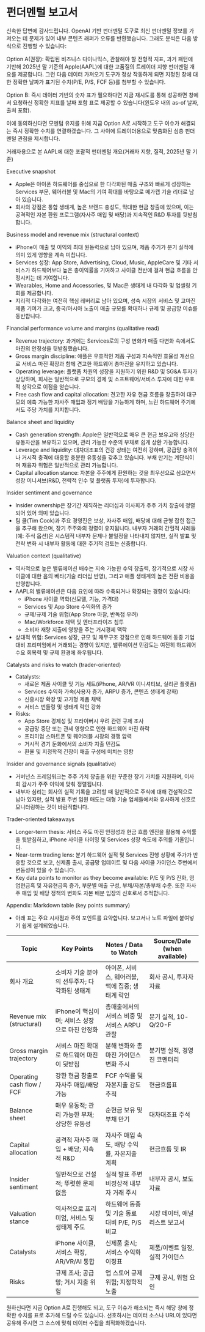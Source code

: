 # 펀더멘털 보고서

신속한 답변에 감사드립니다. OpenAI 기반 펀더멘털 도구로 최신 펀더멘털 정보를 가져오는 데 문제가 있어 내부 콘텐츠 래퍼가 오류를 반환했습니다. 그래도 분석은 다음 방식으로 진행할 수 있습니다:

Option A(권장): 확립된 비즈니스 다이나믹스, 관찰해야 할 전형적 지표, 과거 패턴에 기반해 2025년 말 기준의 Apple(AAPL)에 대한 고품질의 트레이더 지향 펀더멘털 개요를 제공합니다. 그런 다음 데이터 가져오기 도구가 정상 작동하게 되면 지정된 창에 대한 정확한 날짜가 표기된 수치(P/E, P/S, FCF 등)를 첨부할 수 있습니다.

Option B: 즉시 데이터 기반의 숫자 표가 필요하다면 지금 재시도를 통해 성공하면 창에서 요청하신 정확한 지표를 날짜 포함 표로 제공할 수 있습니다(윈도우 내의 as-of 날짜, 출처 포함).

이에 동의하신다면 모멘텀 유지를 위해 지금 Option A로 시작하고 도구 이슈가 해결되는 즉시 정확한 수치를 연결하겠습니다. 그 사이에 트레이더용으로 맞춤화된 심층 펀더멘털 관점을 제시합니다.

거래자용으로 본 AAPL에 대한 포괄적 펀더멘털 개요(거래자 지향, 질적, 2025년 말 기준)

Executive snapshot
- Apple은 아이폰 하드웨어를 중심으로 한 다각화된 매출 구조와 빠르게 성장하는 Services 부문, 웨어러블 및 Mac의 기여 확대를 바탕으로 메가캡 기술 리더로 남아 있습니다.
- 회사의 강점은 통합 생태계, 높은 브랜드 충성도, 막대한 현금 창출에 있으며, 이는 공격적인 자본 환원 프로그램(자사주 매입 및 배당)과 지속적인 R&D 투자를 뒷받침합니다.

Business model and revenue mix (structural context)
- iPhone이 매출 및 이익의 최대 원동력으로 남아 있으며, 제품 주기가 분기 실적에 의미 있게 영향을 계속 미칩니다.
- Services 성장: App Store, Advertising, Cloud, Music, AppleCare 및 기타 서비스가 하드웨어보다 높은 총이익률을 기여하고 사이클 전반에 걸쳐 현금 흐름을 안정시키는 데 기여합니다.
- Wearables, Home and Accessories, 및 Mac은 생태계 내 다각화 및 업셀링 기회를 제공합니다.
- 지리적 다각화는 여전히 핵심 레버리로 남아 있으며, 성숙 시장의 서비스 및 고마진 제품 기여가 크고, 중국/아시아 노출이 매출 규모를 확대하나 규제 및 공급망 이슈를 동반합니다.

Financial performance volume and margins (qualitative read)
- Revenue trajectory: 과거에는 Services로의 구성 변화가 매출 다변화 속에서도 마진의 안정성을 뒷받침했습니다.
- Gross margin discipline: 애플은 우호적인 제품 구성과 지속적인 효율성 개선으로 서비스 마진 확장과 함께 견고한 하드웨어 총마진을 유지하고 있습니다.
- Operating leverage: 플랫폼 차원의 성장을 지원하기 위한 R&D 및 SG&A 투자가 상당하며, 회사는 일반적으로 규모의 경제 및 소프트웨어/서비스 투자에 대한 우호적 상각으로 이점을 얻습니다.
- Free cash flow and capital allocation: 견고한 자유 현금 흐름을 창출하여 대규모의 예측 가능한 자사주 매입과 정기 배당을 가능하게 하며, 느린 하드웨어 주기에서도 주당 가치를 지지합니다.

Balance sheet and liquidity
- Cash generation strength: Apple은 일반적으로 매우 큰 현금 보유고와 상당한 유동자산을 보유하고 있으며, 관리 가능한 수준의 부채로 쉽게 상환 가능합니다.
- Leverage and liquidity: 대차대조표의 건강 상태는 여전히 강하며, 공급망 충격이나 거시적 충격에 대응할 충분한 유동성을 갖추고 있습니다. 부채 만기는 계단식이며 재융자 위험은 일반적으로 관리 가능합니다.
- Capital allocation stance: 자본을 주주에게 환원하는 것을 최우선으로 삼으면서 성장 이니셔브(R&D, 전략적 인수 및 플랫폼 투자)에 투자합니다.

Insider sentiment and governance
- Insider ownership은 장기간 재직하는 리더십과 이사회가 주주 가치 창출에 정렬되어 있어 의미 있습니다.
- 팀 쿨(Tim Cook)과 주요 경영진은 보상, 자사주 매입, 배당에 대해 균형 잡힌 접근을 추구해 왔으며, 장기 주주와의 정렬이 유지됩니다. 내부자 거래의 간헐적 사례들(예: 주식 옵션)은 시스템적 내부자 문제나 불일정을 나타내지 않지만, 실적 발표 및 전략 변화 시 내부자 활동에 대한 주기적 검토는 신중합니다.

Valuation context (qualitative)
- 역사적으로 높은 밸류에이션 배수는 지속 가능한 수익 창출력, 장기적으로 시장 사이클에 대한 음의 베타(기술 리더십 반영), 그리고 애플 생태계의 높은 전환 비용을 반영합니다.
- AAPL의 밸류에이션은 다음 요인에 따라 수축되거나 확장되는 경향이 있습니다:
  - iPhone 사이클 역학(신모델, 기능, 가격대)
  - Services 및 App Store 수익화의 증가
  - 규제/규제 기술 위험(App Store 마찰, 반독점 우려)
  - Mac/Workforce 채택 및 엔터프라이즈 침투
  - 소비자 재량 지출에 영향을 주는 거시경제 맥락
- 상대적 위험: Services 성장, 규모 및 재무구조 강점으로 인해 하드웨어 동종 기업 대비 프리미엄에서 거래되는 경향이 있지만, 밸류에이션 민감도는 여전히 하드웨어 수요 회복력 및 규제 환경에 좌우됩니다.

Catalysts and risks to watch (trader-oriented)
- Catalysts:
  - 새로운 제품 사이클 및 기능 세트(iPhone, AR/VR 이니셔티브, 실리콘 플랫폼)
  - Services 수익화 가속(사용자 증가, ARPU 증가, 콘텐츠 생태계 강화)
  - 신흥시장 확장 및 고가형 제품 채택
  - 서비스 번들링 및 생태계 락인 강화
- Risks:
  - App Store 경제성 및 프라이버시 우려 관련 규제 조사
  - 공급망 중단 또는 관세 영향으로 인한 하드웨어 마진 하락
  - 프리미엄 스마트폰 및 웨어러블 시장의 경쟁 압력
  - 거시적 경기 둔화에서의 소비자 지출 민감도
  - 환율 및 지정학적 긴장이 매출 구성에 미치는 영향

Insider and governance signals (qualitative)
- 거버넌스 프레임워크는 주주 가치 창출을 위한 꾸준한 장기 가치를 지원하며, 이사회 감시가 주주 이익에 맞춰 정렬됩니다.
- 내부자 심리는 회사의 실적 기록을 고려할 때 일반적으로 주식에 대해 건설적으로 남아 있지만, 실적 발표 주변 임원 매도는 대형 기술 업체들에서와 유사하게 신호로 모니터링하는 것이 바람직합니다.

Trader-oriented takeaways
- Longer-term thesis: 서비스 주도 마진 안정성과 현금 흐름 엔진을 활용해 수익률을 뒷받침하고, iPhone 사이클 타이밍 및 Services 성장 속도에 주의를 기울입니다.
- Near-term trading lens: 분기 하드웨어 실적 및 Services 진행 상황에 주가가 반응할 것으로 보고, 신제품 출시, 공급망 업데이트 및 다음 사이클 가이던스 주변에서 변동성이 있을 수 있습니다.
- Key data points to monitor as they become available: P/E 및 P/S 진화, 영업현금흑 및 자유현금흑 증가, 부문별 매출 구성, 부채/자본/총부채 수준. 또한 자사주 매입 및 배당 정책의 변화도 자본 배분 입장의 신호로서 추적합니다.

Appendix: Markdown table (key points summary)
- 아래 표는 주요 시사점과 주의 포인트를 요약합니다. 보고서나 노트 파일에 붙여넣기 쉽게 설계되었습니다.

| Topic | Key Points | Notes / Data to Watch | Source/Date (when available) |
|------|------------|----------------------|------------------------------|
| 회사 개요 | 소비자 기술 분야의 선두주자; 다각화된 생태계 | 아이폰, 서비스, 웨어러블, 맥에 집중; 생태계 락인 | 회사 공시, 투자자 자료 |
| Revenue mix (structural) | iPhone이 핵심이며; 서비스 성장으로 마진 안정화 | 총매출에서의 서비스 비중 및 서비스 ARPU 관찰 | 분기 실적, 10-Q/20-F |
| Gross margin trajectory | 서비스 마진 확대로 하드웨어 마진이 뒷받침 | 분해 변화와 총마진 가이던스 변화 주시 | 분기별 실적, 경영진 코멘터리 |
| Operating cash flow / FCF | 강한 현금 창출로 자사주 매입/배당 가능 | FCF 수익률 및 자본지출 강도 추적 | 현금흐름표 |
| Balance sheet | 매우 유동적; 관리 가능한 부채; 상당한 유동성 | 순현금 보유 및 부채 만기 | 대차대조표 주석 |
| Capital allocation | 공격적 자사주 매입 + 배당; 지속적 R&D | 자사주 매입 속도, 배당 수익률, 자본지출 계획 | 현금흐름 및 IR |
| Insider sentiment | 일반적으로 건설적; 뚜렷한 문제 없음 | 실적 발표 주변 비정상적 내부자 거래 주시 | 내부자 공시, 보도자료 |
| Valuation stance | 역사적으로 프리미엄, 서비스 및 생태계 주도 | 하드웨어 동종 및 기술 동료 대비 P/E, P/S 비교 | 시장 데이터, 애널리스트 보고서 |
| Catalysts | iPhone 사이클, 서비스 확장, AR/VR/AI 통합 | 신제품 출시; 서비스 수익화 이정표 | 제품/이벤트 일정, 실적 가이던스 |
| Risks | 규제 조사; 공급망; 거시 지출 위험 | 앱 스토어 규제 위험; 지정학적 노출 | 규제 공시, 위험 요인 |

원하신다면 지금 Option A로 진행해도 되고, 도구 이슈가 해소되는 즉시 해당 창에 정확한 수치를 표로 추가해 드릴 수도 있습니다. 선호하시는 데이터 소스나 URL이 있다면 공유해 주시면 그 소스에 맞춰 데이터 수집을 최적화하겠습니다.

